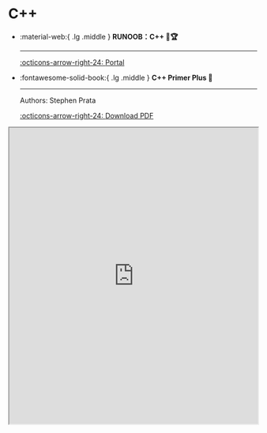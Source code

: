 # C++

<div class="grid cards" markdown>

-   :material-web:{ .lg .middle } __RUNOOB：C++ 🎯🏆__

    ---

    [:octicons-arrow-right-24: <a href="https://www.runoob.com/cplusplus/cpp-tutorial.html" target="_blank"> Portal </a>](#)

-   :fontawesome-solid-book:{ .lg .middle } __C++ Primer Plus 🎯__

    ---
    Authors: Stephen Prata

    [:octicons-arrow-right-24: <a href="http://www.cuishuaiwen.com:7500/CODING/C-C++/C++/C++.Primer.Plus.6th.Edition.Oct.2011.pdf" target="_blank"> Download PDF </a>](#)

</div>

<iframe src="http://www.cuishuaiwen.com:7500/CODING/C-C++/C++/C++.Primer.Plus.6th.Edition.Oct.2011.pdf" width="100%" height="600px"></iframe>